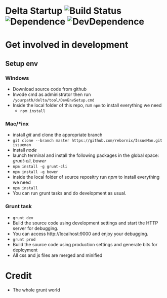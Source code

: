 
# Delta Startup ![Build Status](https://travis-ci.org/rebornix/delta.svg?branch=master) ![Dependence](https://david-dm.org/rebornix/delta.png) ![DevDependence](https://david-dm.org/rebornix/delta/dev-status.png)

# Get involved in development
## Setup env
### Windows
- Download source code from github
- Invode cmd as administrator then run ``` /yourpath/delta/tool/DevEnvSetup.cmd ```
- Inside the local folder of this repo, run `npm` to install everything we need 
  - `npm install`

### Mac/*inx
- install *git* and clone the appropriate branch
 - ```git clone --branch master https://github.com/rebornix/IssueMan.git issueman```
- install *node*
- launch terminal and install the following packages in the global space: *grunt-cli*, *bower*
 - `npm install -g grunt-cli`
 - `npm install -g bower`
- inside the local folder of source repositry run *npm* to install everything we need
 - `npm install`
- You can run grunt tasks and do development as usual.

### Grunt task
- `grunt dev`
 - Build the source code using development settings and start the HTTP server for debugging.
 - You can access http://localhost:9000 and enjoy your debugging.
- `grunt prod`
 - Build the source code using production settings and generate bits for deployment
 - All css and js files are merged and minified

# Credit
- The whole grunt world